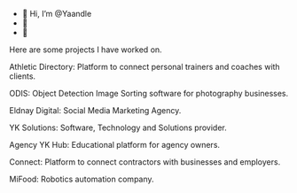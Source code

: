 - 👋 Hi, I’m @Yaandle
- 🌱 
- 💞 



Here are some projects I have worked on.

Athletic Directory: Platform to connect personal trainers and coaches with clients.

ODIS: Object Detection Image Sorting software for photography businesses.

Eldnay Digital: Social Media Marketing Agency.

YK Solutions: Software, Technology and Solutions provider.

Agency YK Hub: Educational platform for agency owners.

Connect: Platform to connect contractors with businesses and employers.

MiFood: Robotics automation company.
